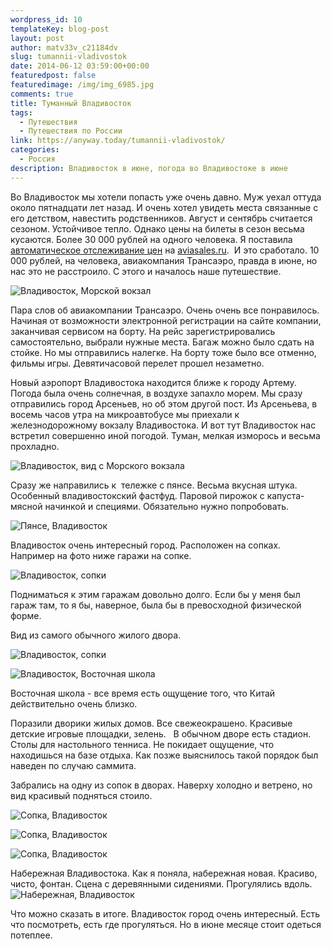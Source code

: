 ```yaml
---
wordpress_id: 10
templateKey: blog-post
layout: post
author: matv33v_c21184dv
slug: tumannii-vladivostok
date: 2014-06-12 03:59:00+00:00
featuredpost: false
featuredimage: /img/img_6985.jpg
comments: true
title: Туманный Владивосток
tags:
  - Путешествия
  - Путешествия по России
link: https://anyway.today/tumannii-vladivostok/
categories:
  - Россия
description: Владивосток в июне, погода во Владивостоке в июне
---
```




Во Владивосток мы хотели попасть уже очень давно. Муж уехал оттуда около пятнадцати лет назад. И очень хотел увидеть места связанные с его детством, навестить родственников. Август и сентябрь считается сезоном. Устойчивое тепло. Однако цены на билеты в сезон весьма кусаются. Более 30 000 рублей на одного человека. Я поставила [автоматическое отслеживание цен](https://anyway.today/kak-naiti-deshevie-aviabileti/) на [aviasales.ru](https://aviasales.ru/?marker=14510).  И это сработало. 10 000 рублей, на человека, авиакомпания Трансаэро, правда в июне, но нас это не расстроило. С этого и началось наше путешествие.

![Владивосток, Морской вокзал](https://anyway.today/wp-content/uploads/2014/06/IMG_6985.jpg)

Пара слов об авиакомпании Трансаэро. Очень очень все понравилось. Начиная от возможности электронной регистрации на сайте компании, заканчивая сервисом на борту. На рейс зарегистрировались самостоятельно, выбрали нужные места. Багаж можно было сдать на стойке. Но мы отправились налегке. На борту тоже было все отменно, фильмы игры. Девятичасовой перелет прошел незаметно.

Новый аэропорт Владивостока находится ближе к городу Артему. Погода была очень солнечная, в воздухе запахло морем. Мы сразу отправились город Арсеньев, но об этом другой пост. Из Арсеньева, в восемь часов утра на микроавтобусе мы приехали к железнодорожному вокзалу Владивостока.
И вот тут Владивосток нас встретил совершенно иной погодой. Туман, мелкая изморось и весьма прохладно.

![Владивосток, вид с Морского вокзала](https://anyway.today/wp-content/uploads/2014/06/IMG_6989.jpg)

Сразу же направились к  тележке с пянсе. Весьма вкусная штука. Особенный владивостокский фастфуд. Паровой пирожок с капуста-мясной начинкой и специями. Обязательно нужно попробовать.

![Пянсе, Владивосток](https://anyway.today/wp-content/uploads/2014/06/e00103606842.jpg)

Владивосток очень интересный город. Расположен на сопках. Например на фото ниже гаражи на сопке.

![Владивосток, сопки](https://anyway.today/wp-content/uploads/2014/06/2013-06-27_09-12_Fastern-East-Trip_533.jpg)

Подниматься к этим гаражам довольно долго. Если бы у меня был гараж там, то я бы, наверное, была бы в превосходной физической форме.

Вид из самого обычного жилого двора.

![Владивосток, сопки](https://anyway.today/wp-content/uploads/2014/06/2013-06-27_09-48_Fastern-East-Trip_625.jpg)

![Владивосток, Восточная школа](https://anyway.today/wp-content/uploads/2014/06/2013-06-27_09-57_Fastern-East-Trip_634.jpg)

Восточная школа - все время есть ощущение того, что Китай действительно очень близко.

Поразили дворики жилых домов. Все свежеокрашено. Красивые детские игровые площадки, зелень.   В обычном дворе есть стадион. Столы для настольного тенниса. Не покидает ощущение, что находишься на базе отдыха. Как позже выяснилось такой порядок был наведен по случаю саммита.

Забрались на одну из сопок в дворах. Наверху холодно и ветрено, но вид красивый подняться стоило.

![Сопка, Владивосток](https://anyway.today/wp-content/uploads/2014/06/2013-06-27_11-42_Fastern-East-Trip_720.jpg)

![Сопка, Владивосток](https://anyway.today/wp-content/uploads/2014/06/2013-06-27_11-42_Fastern-East-Trip_722.jpg)

![Сопка, Владивосток](https://anyway.today/wp-content/uploads/2014/06/2013-06-27_11-42_Fastern-East-Trip_723.jpg)

Набережная Владивостока. Как я поняла, набережная новая. Красиво, чисто, фонтан. Сцена с деревянными сидениями. Прогулялись вдоль.
![Набережная, Владивосток](https://anyway.today/wp-content/uploads/2014/06/2013-06-27_15-21_Fastern-East-Trip_791.jpg)

Что можно сказать в итоге. Владивосток город очень интересный. Есть что посмотреть, есть где прогуляться. Но в июне месяце стоит одеться потеплее.